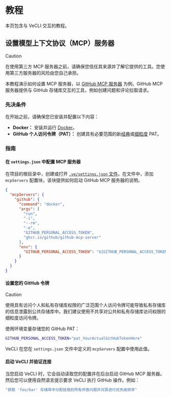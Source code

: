 # 教程

本页包含与 VeCLI 交互的教程。

## 设置模型上下文协议（MCP）服务器

> [!CAUTION]
> 在使用第三方 MCP 服务器之前，请确保您信任其来源并了解它提供的工具。您使用第三方服务器的风险由您自己承担。

本教程演示如何设置 MCP 服务器，以 [GitHub MCP 服务器](https://github.com/github/github-mcp-server) 为例。GitHub MCP 服务器提供与 GitHub 存储库交互的工具，例如创建问题和评论拉取请求。

### 先决条件

在开始之前，请确保您已安装并配置以下内容：

- **Docker：** 安装并运行 [Docker]。
- **GitHub 个人访问令牌（PAT）：** 创建具有必要范围的新[经典]或[细粒度] PAT。

[Docker]: https://www.docker.com/
[经典]: https://github.com/settings/tokens/new
[细粒度]: https://github.com/settings/personal-access-tokens/new

### 指南

#### 在 `settings.json` 中配置 MCP 服务器

在项目的根目录中，创建或打开 [`.ve/settings.json` 文件](./configuration.md)。在文件中，添加 `mcpServers` 配置块，该块提供如何启动 GitHub MCP 服务器的说明。

```json
{
  "mcpServers": {
    "github": {
      "command": "docker",
      "args": [
        "run",
        "-i",
        "--rm",
        "-e",
        "GITHUB_PERSONAL_ACCESS_TOKEN",
        "ghcr.io/github/github-mcp-server"
      ],
      "env": {
        "GITHUB_PERSONAL_ACCESS_TOKEN": "${GITHUB_PERSONAL_ACCESS_TOKEN}"
      }
    }
  }
}
```

#### 设置您的 GitHub 令牌

> [!CAUTION]
> 使用具有访问个人和私有存储库权限的广泛范围个人访问令牌可能导致私有存储库的信息泄露到公共存储库中。我们建议使用不共享对公共和私有存储库访问权限的细粒度访问令牌。

使用环境变量存储您的 GitHub PAT：

```bash
GITHUB_PERSONAL_ACCESS_TOKEN="pat_YourActualGitHubTokenHere"
```

VeCLI 在您在 `settings.json` 文件中定义的 `mcpServers` 配置中使用此值。

#### 启动 VeCLI 并验证连接

当您启动 VeCLI 时，它会自动读取您的配置并在后台启动 GitHub MCP 服务器。然后您可以使用自然语言提示要求 VeCLI 执行 GitHub 操作。例如：

```bash
"获取 'foo/bar' 存储库中分配给我的所有开放问题并对其进行优先级排序"
```